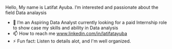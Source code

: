 Hello, My name is Latifat Ayuba. I’m interested and passionate about the field Data analaysis
- 🌱 I’m an Aspiring Data Analyst currently looking for a paid Internship role to show case my skills and ability in Data analysis
- 📫 How to reach me www.linkedin.com/in/latifatayuba
- ⚡ Fun fact: Listen to details alot, and I'm well organized.


